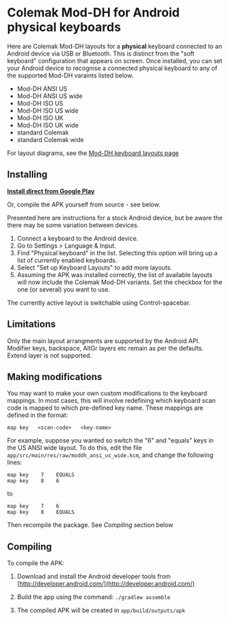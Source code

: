 
# Colemak Mod-DH for Android physical keyboards

Here are Colemak Mod-DH layouts for a **physical** keyboard connected to an Android device via USB or Bluetooth. This is distinct from the "soft keyboard" configuration that appears on screen. Once installed, you can set your Android device to recognise a connected physical keyboard to any of the supported Mod-DH varaints listed below.

- Mod-DH ANSI US
- Mod-DH ANSI US wide
- Mod-DH ISO US
- Mod-DH ISO US wide 
- Mod-DH ISO UK
- Mod-DH ISO UK wide
- standard Colemak
- standard Colemak wide

For layout diagrams, see the [Mod-DH keyboard layouts page](http://colemakmods.github.io/mod-dh/keyboards.html)

## Installing

**[Install direct from Google Play](http://play.google.com/store/apps/details?id=io.github.colemakmods.mod_dh)**

Or, compile the APK yourself from source - see below.

Presented here are instructions for a stock Android device, but be aware the there may be some variation between devices.

1. Connect a keyboard to the Android device. 
2. Go to Settings > Language & Input.
3. Find "Physical keyboard" in the list. Selecting this option will bring up a list of currently enabled keyboards. 
4. Select "Set up Keyboard Layouts" to add more layouts.
5. Assuming the APK was installed correctly, the list of available layouts will now include the Colemak Mod-DH variants. Set the checkbox for the one (or several) you want to use. 

The currently active layout is switchable using Control-spacebar.

## Limitations

Only the main layout arrangments are supported by the Android API. Modifier keys, backspace, AltGr layers etc remain as per the defaults. Extend layer is not supported.

## Making modifications

You may want to make your own custom modifications to the keyboard mappings. In most cases, this will involve redefining which keyboard scan code is mapped to which pre-defined key name. These mappings are defined in the format:


    map key   <scan-code>   <key-name>


For example, suppose you wanted so switch the "6" and "equals" keys in the US ANSI wide layout. To do this, edit the file ```app/src/main/res/raw/moddh_ansi_us_wide.kcm```, and change the following lines:

    map key    7    EQUALS
    map key    8    6
to

    map key    7    6
    map key    8    EQUALS

Then recompile the package. See *Compiling* section below

## Compiling

To compile the APK:

1. Download and install the Android developer tools from [http://developer.android.com/](http://developer.android.com/)

2. Build the app using the command: `./gradlew assemble`
	
3. The compiled APK will be created in `app/build/outputs/apk`


